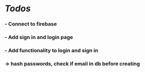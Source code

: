 # ***Todos***
### - Connect to firebase
### - Add sign in and login page
### - Add functionality to login and sign in
### -> hash passwords, check if email in db before creating
###
###
###
###
###
###
